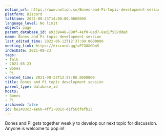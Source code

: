 ```yaml
---
notion_url: https://www.notion.so/Bones-and-Pi-topic-development-session-be2403c3ee604ff1801cd1f56dfefb13
platform: Discord
talktime: 2021-08-23T14:00:00.0000000
language_level: No limit
object: page
parent_database_id: e9339446-880f-4ef0-8ad7-8ad1f507dded
name: Bones and Pi topic development session
last_edited_time: 2022-06-12T12:37:00.0000000
meeting_link: https://discord.gg/vE7QUXGDnS
indexDate: 2021-08-23
tags:
- Talk
- 2021-08-23
- Bones
- Pi
created_time: 2021-08-23T12:57:00.0000000
title: Bones and Pi topic development session
parent_type: database_id
hosts:
- Bones
- Pi
archived: false
id: be2403c3-ee60-4ff1-801c-d1f56dfefb13
---
```


Bones and Pi gets together weekly to develop our next topic for discussion.
Anyone is welcome to pop in!










